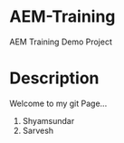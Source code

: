 # AEM-Training
AEM Training Demo Project

# Description

Welcome to my git Page...
1. Shyamsundar
2. Sarvesh
